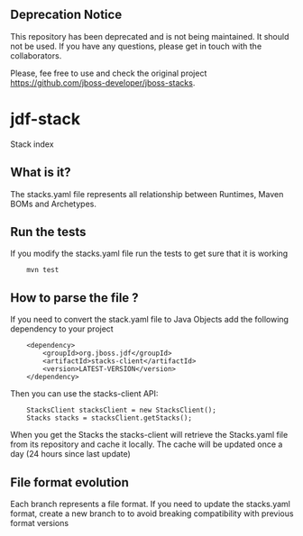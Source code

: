 ## Deprecation Notice
This repository has been deprecated and is not being maintained. It should not be used. If you have any questions, please get in touch with the collaborators. 

Please, fee free to use and check the original project https://github.com/jboss-developer/jboss-stacks.

jdf-stack
=========

Stack index

What is it?
-----------

The stacks.yaml file represents all relationship between Runtimes, Maven BOMs and Archetypes.

Run the tests
-------------

If you modify the stacks.yaml file run the tests to get sure that it is working

        mvn test

How to parse the file ?
-----------------------

If you need to convert the stack.yaml file to Java Objects add the following dependency to your project

        <dependency>
            <groupId>org.jboss.jdf</groupId>
            <artifactId>stacks-client</artifactId>
            <version>LATEST-VERSION</version>
        </dependency>
        
Then you can use the stacks-client API:        

        StacksClient stacksClient = new StacksClient();
        Stacks stacks = stacksClient.getStacks();
        
When you get the Stacks the stacks-client will retrieve the Stacks.yaml file from its repository and cache it locally.
The cache will be updated once a day (24 hours since last update)
               
File format evolution
----------------------

Each branch represents a file format. If you need to update the stacks.yaml format, create a new branch to to avoid breaking compatibility with previous format versions
